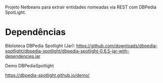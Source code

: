 Projeto Netbeans para extrair entidades nomeadas via REST com DBPedia SpotLight.

<h1> Dependências </h1>

Biblioteca DBPedia Spotlight (Jar): https://github.com/downloads/dbpedia-spotlight/dbpedia-spotlight/dbpedia-spotlight-0.6.5-jar-with-dependencies.jar

Demo DBPediaSpotlight

https://dbpedia-spotlight.github.io/demo/


